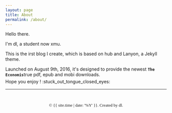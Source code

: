 ```yaml
---
layout: page
title: About  
permalink: /about/
---
```

<!--sidebar调用这个title: About-->
<style>
	.page{
    margin-top: 3em;  /*About title*/
}
  .page-title{
    margin-bottom: .5em;  /*About title*/    
  }
</style>

Hello there.

I'm dl, a student now <span class="fa-color"><i class="fa fa-linkedin-square" aria-hidden="true"></i></span> xmu.

This is the <span class="fa-color"><i class="fa fa-facebook-square" aria-hidden="true"></i></span>irst blog I create, which is based on <span class="fa-color"><i class="fa fa-git-square" aria-hidden="true"></i></span>hub and Lanyon, a Jekyll theme.

Launched on August 9th, 2016, it's designed to provide the newest <code><b>The Economis</b><i class="fa fa-tumblr-square" aria-hidden="true"></i></code>true pdf, epub and mobi downloads.

<p style="margin-top:-.7em;">
Hope you enjoy&nbsp;! :stuck_out_tongue_closed_eyes:
</p>
<style>
.emoji{
    width:1.2em;
    height:1.2em;
    display: inline-block;
    margin-top: .7em;
}
</style>

<hr style="margin-bottom: 3em; border-top: 1px solid #fafafa;" />

<!--footer-->
<div class="footer">
&copy; {{ site.time | date: '%Y' }}. Created by <a href="/changelog/"><i class="fa fa-paper-plane-o" aria-hidden="true"></i></a> dl.
</div>

<style>
div.footer {
	text-align:center;
	font-family: serif;
	font-size: 13px;
	margin-bottom: 10px; 
  }

span.fa-color{
     color: #268bd2;	
 }
</style>